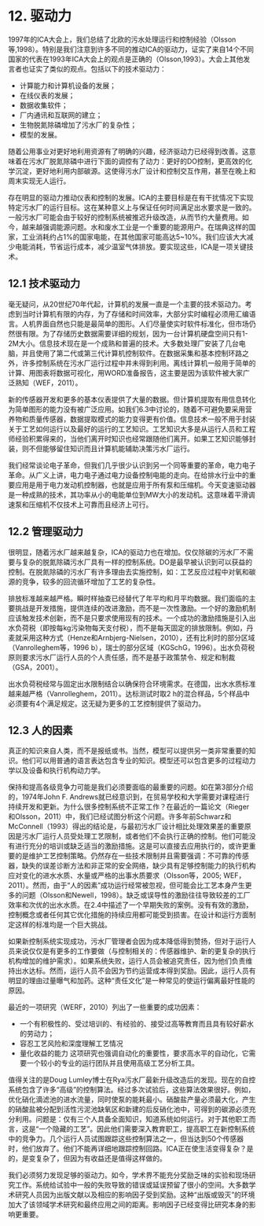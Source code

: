 # 12. 驱动力
1997年的ICA大会上，我们总结了北欧的污水处理运行和控制经验（Olsson等,1998）。特别是我们注意到许多不同的推动ICA的驱动力，证实了来自14个不同国家的代表在1993年ICA大会上的观点是正确的（Olsson,1993）。大会上其他发言者也证实了类似的观点。包括以下的技术驱动力：
*	计算能力和计算机设备的发展；
*	在线仪表的发展；
*	数据收集软件；
*	厂内通讯和互联网的建立；
*	生物脱氮除磷增加了污水厂的复杂性；
*	模型的发展。

随着公用事业对更好地利用资源有了明确的兴趣，经济驱动力已经得到改善。这意味着在污水厂脱氮除磷中进行下面的调控有了动力：更好的DO控制，更高效的化学沉淀，更好地利用内部碳源。这使得污水厂设计和控制交互作用，甚至在晚上和周末实现无人运行。

存在明显的驱动力推动仪表和控制的发展。ICA的主要目标是在有干扰情况下实现特定污水厂的运行目标。这在某种意义上与保证任何时间满足出水要求是一致的。一般污水厂可能会由于较好的控制系统被推迟升级改造，从而节约大量费用。如今，越来越强调能源问题。水和废水工业是一个重要的能源用户。在瑞典这样的国家，工业消耗约占1%的国家电能，在其他国家可能高达5~10%。我们应该大大减少电能消耗，节省运行成本，减少温室气体排放。要实现这些，ICA是一项关键技术。
## 12.1  技术驱动力
毫无疑问，从20世纪70年代起，计算机的发展一直是一个主要的技术驱动力。考虑到当时计算机有限的内存，为了存储和时间效率，大部分实时编程必须用汇编语言。人机界面自然也只能是最简单的图形。人们尽量使实时软件标准化，但市场仍然很有限。为了存储历史数据需要详细的规划，因为一台计算机硬盘空间只有1-2M大小。信息技术现在是一个成熟和普遍的技术。大多数处理厂安装了几台电脑，并且使用了第二代或第三代计算机控制软件。在数据采集和基本控制环路之外，许多控制系统在污水厂运行过程中并未得到利用。离线计算机一般用于简单的计算、用图表将数据可视化，用WORD准备报告，这主要是因为该软件被大家广泛熟知（WEF，2011）。

新的传感器开发和更多的基本仪表提供了大量的数据。但计算机提取有用信息转化为简单图形的能力没有被广泛应用。如我们6.3中讨论的，随着不可避免要采用营养物和质量传感器，数据提取模式的能力变得更有价值。信息技术一般不用于封装关于工艺如何运行以及最好的运行的工艺知识。工艺知识大多是从运行人员和工程师经验积累得来的，当他们离开时知识也经常跟随他们离开。如果工艺知识能够封装，则不但能够留住知识而且计算机能辅助决策污水厂运行。

我们经常谈论电子革命，但我们几乎很少认识到另一个同等重要的革命，电力电子革命。从广义上讲，电力电子通过电力设备控制电能的走向。在给排水行业中的重要应用是用于电力发动机控制器，也就是应用于所有泵和压缩机。今天变速驱动器是一种成熟的技术，其功率从小的电能单位到MW大小的发动机。这意味着平滑调速泵和压缩机不仅技术上可靠而且经济上可行。

## 12.2  管理驱动力
很明显，随着污水厂越来越复杂，ICA的驱动力也在增加。仅仅除碳的污水厂不需要与复杂的脱氮除磷污水厂具有一样的控制系统。DO是最早被认识到可以获益的控制。在脱氮除磷的污水厂有许多理由去实施控制，如：工艺反应过程中对氧和碳源的竞争，较多的回流循环增加了工艺的复杂性。

排放标准越来越严格。瞬时样抽查已经替代了年平均和月平均数据。我们面临的主要挑战是开发措施，提供连续的改进激励，而不是一次性激励。一个好的激励机制应该触发技术创新，而不是只要求使用现有的技术。一个成功的激励措施是引入出水负荷税（即按每kg污染物每天支付税），而不是每天固定的排放限制。例如，丹麦就采用这种方式（Henze和Arnbjerg-Nielsen，2010），还有比利时的部分区域（Vanrolleghem等，1996 b），瑞士的部分区域（KGSchG，1996）。出水负荷税原则要求污水厂运行人员的个人责任感，而不是基于政策禁令、规定和制裁（GSA，2001）。

出水负荷税经常与固定出水限制结合以确保符合环境需求。在德国，出水水质标准越来越严格（Vanrolleghem，2011）。达标测试时取2 h的混合样品，5个样品中必须要有4个满足规定。这无疑为更多的工艺控制提供了驱动力。

## 12.3  人的因素
真正的知识来自人类，而不是报纸或书。当然，模型可以提供另一类非常重要的知识。他们可以用普通的语言表达包含专业的知识。模型还可以包含更多的过程动力学以及设备和执行机构动力学。

保持和提高各级竞争力可能是我们必须要面临的最重要的问题。如在第3部分介绍的，1974年John F. Andrews就已经意识到，在贸易学校和大学需要对课程进行持续开发和更新。为什么很多控制系统不正常工作？在最近的一篇论文（Rieger和Olsson，2011）中，我们已经试图分析这个问题。许多年前Schwarz和McConnell（1993）得出的结论是，与最初污水厂设计相比处理效果差的重要原因是污水厂运行人员受处理工艺限制，或者他们不会执行正确的控制。他们可能没有进行充分的培训或缺乏适当的激励措施。这是可以直接去应用执行的，或许更重要的是维护工艺控制策略。仍然存在一些技术限制并且需要强调：不可靠的传感器，缺失的误差诊断方法和非正常的安全网络，缺少具有足够控制能力的执行机构应对变化的进水水质、水量或严格的出事水质要求（Olsson等，2005; WEF，2011）。然而，由于“人的因素”成功运行经常被忽视，但可能会比工艺本身产生更多的问题（Olsson和Newell，1998）。缺乏或误导性的激励往往导致较差的工厂效率和次优的出水水质。在2.4中描述了一个早期失败的案例。没有有效的激励，控制概念或者任何其它优化措施的持续应用都可能受到损害。在设计和运行方面制定这样的标准均是一个巨大挑战。

如果新控制系统实现成功，污水厂管理者会因为成本降低得到赞扬，但对于运行人员来说仅仅是有更多的工作要做（与控制相关的：传感器维护、新的更复杂的执行机构增加的维护需求）。如果系统失败，运行人员会被追究责任，因为他们负责维持出水达标。然而，运行人员不会因为节约运营成本得到奖励。因此，运行人员有明显的理由过量曝气和加药。这种“责任文化”是一种常见的使运行偏离最好性能的原因。

最近的一项研究（WERF，2010）列出了一些重要的成功因素：
*	一个有积极性的、受过培训的、有经验的、接受过高等教育而且具有较好薪水的劳动力；
* 容忍工艺风险和深度理解工艺情况
*	量化收益的能力
这项研究也强调自动化的重要性，要求高水平的自动化，它需要一个较小的专业的运行团队并且使用高级工艺分析工具。

值得关注的是Doug Lumley博士在Rya污水厂最新升级改造后的发现。现在的自控系统包含了许多“高级”的控制算法。经过多次试验后，这些算法效果很好。例如，优化硝化滴滤池的进水流量，同时使泵的能耗最小。硝酸盐产量必须最大化，产生的硝酸盐被分配到活性污泥池缺氧区和新建的后反硝化池中，可得到的碳源必须充分利用。问题是：仅有三个人具备全面知识，知道系统如何运行。对于其他职工而言，这是“一个隐藏的工艺”。因此他们需要深入教育职工，提高职工在新控制系统中的竞争力。几个运行人员试图跟踪这些控制算法之一，但当达到50个传感器时，他们放弃了。他们不能再详细地跟踪控制回路。ICA正在使生活变得复杂？是的，是变复杂了，但因为有收益还是值得这样做的。

我们必须努力发现足够的驱动力。如今，学术界不能充分奖励乏味的实验和现场研究工作。系统给试验中一般的失败导致的错误或延误预留了很小的空间。大多数学术研究人员因为出版文献以及相应的影响因子受到奖励。这种“出版或毁灭”的环境加大了该领域学术研究和最终应用之间的距离。影响因子已经变得比研究本身的影响更重要。
